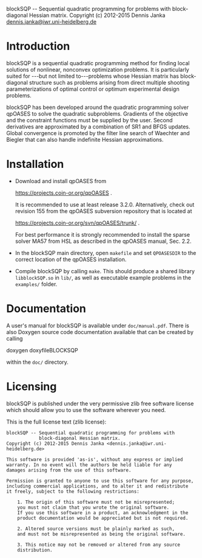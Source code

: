 blockSQP -- Sequential quadratic programming for problems with
            block-diagonal Hessian matrix.
Copyright (c) 2012-2015 Dennis Janka <dennis.janka@iwr.uni-heidelberg.de>


Introduction
============
blockSQP is a sequential quadratic programming method for finding local solutions
of nonlinear, nonconvex optimization problems. It is particularly suited for
---but not limited to---problems whose Hessian matrix has block-diagonal
structure such as problems arising from direct multiple shooting
parameterizations of optimal control or optimum experimental design problems.

blockSQP has been developed around the quadratic programming solver
qpOASES to solve the quadratic subproblems. Gradients of the objective
and the constraint functions must be supplied by the user. Second derivatives
are approximated by a combination of SR1 and BFGS updates. Global convergence
is promoted by the filter line search of Waechter and Biegler that can also
handle indefinite Hessian approximations.


Installation
============
* Download and install qpOASES from

  https://projects.coin-or.org/qpOASES .

  It is recommended to use at least release 3.2.0.
  Alternatively, check out revision 155 from the qpOASES subversion
  repository that is located at

  https://projects.coin-or.org/svn/qpOASES/trunk/ .

  For best performance it is strongly recommended to install the sparse
  solver MA57 from HSL as described in the qpOASES manual, Sec. 2.2.

* In the blockSQP main directory, open `makefile` and set `QPOASESDIR`
  to the correct location of the qpOASES installation.

* Compile blockSQP by calling `make`. This should produce a shared
  library `libblockSQP.so` in `lib/`, as well as executable example problems
  in the `examples/` folder.


Documentation
=============
A user's manual for blockSQP is available under `doc/manual.pdf`.
There is also Doxygen source code documentation available that can
be created by calling

  doxygen doxyfileBLOCKSQP

within the `doc/` directory.


Licensing
=========
blockSQP is published under the very permissive zlib free software
license which should allow you to use the software wherever you need.

This is the full license text (zlib license):

    blockSQP -- Sequential quadratic programming for problems with
                block-diagonal Hessian matrix.
    Copyright (c) 2012-2015 Dennis Janka <dennis.janka@iwr.uni-heidelberg.de>

    This software is provided 'as-is', without any express or implied
    warranty. In no event will the authors be held liable for any
    damages arising from the use of this software.

    Permission is granted to anyone to use this software for any purpose,
    including commercial applications, and to alter it and redistribute
    it freely, subject to the following restrictions:

        1. The origin of this software must not be misrepresented;
        you must not claim that you wrote the original software.
        If you use this software in a product, an acknowledgment in the
        product documentation would be appreciated but is not required.

        2. Altered source versions must be plainly marked as such,
        and must not be misrepresented as being the original software.

        3. This notice may not be removed or altered from any source
        distribution.
